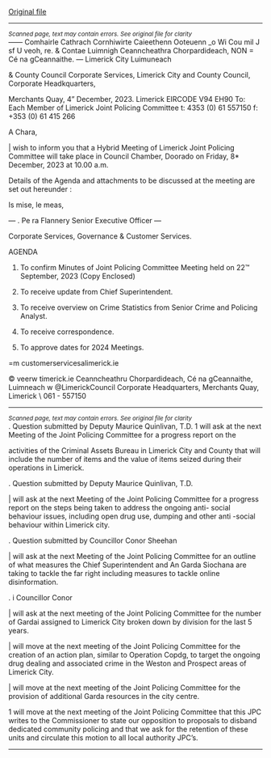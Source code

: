 [Original file](https://www.limerick.ie/sites/default/files/media/documents/2024-05/agenda-joint-policing-committee-meeting-8th-december-2023.pdf)

---
*<small>Scanned page, text may contain errors. See original file for clarity</small>*  
—— Comhairle Cathrach Cornhiwirte Caieethenn Ooteuenn
_o Wi Cou mil J sf U veoh,
re. & Contae Luimnigh Ceanncheathra Chorpardideach,
NON = Cé na gCeannaithe.
— Limerick City Luimuneach

& County Council
Corporate Services,
Limerick City and County Council,
Corporate Headkquarters,

Merchants Quay,
4” December, 2023. Limerick
EIRCODE V94 EH90
To: Each Member of Limerick Joint Policing Committee t: 4353 (0) 61 557150
f: +353 (0) 61 415 266

A Chara,

| wish to inform you that a Hybrid Meeting of Limerick Joint Policing Committee will take place in
Council Chamber, Doorado on Friday, 8* December, 2023 at 10.00 a.m.

Details of the Agenda and attachments to be discussed at the meeting are set out hereunder :

Is mise, le meas,

— . Pe
ra Flannery
Senior Executive Officer —

Corporate Services, Governance & Customer Services.

AGENDA
1. To confirm Minutes of Joint Policing Committee Meeting held on 22™ September, 2023
(Copy Enclosed)
2. To receive update from Chief Superintendent.
3. To receive overview on Crime Statistics from Senior Crime and Policing Analyst.
4. To receive correspondence.

5. To approve dates for 2024 Meetings.

=m customerservicesalimerick.ie

© veerw timerick.ie
Ceanncheathru Chorpardideach, Cé na gCeannaithe, Luimneach w @LimerickCouncil
Corporate Headquarters, Merchants Quay, Limerick \ 061 - 557150


---
*<small>Scanned page, text may contain errors. See original file for clarity</small>*  
. Question submitted by Deputy Maurice Quinlivan, T.D.
1 will ask at the next Meeting of the Joint Policing Committee for a progress report on the

activities of the Criminal Assets Bureau in Limerick City and County that will include the number
of items and the value of items seized during their operations in Limerick.

. Question submitted by Deputy Maurice Quinlivan, T.D.

| will ask at the next Meeting of the Joint Policing Committee for a progress report on the steps
being taken to address the ongoing anti- social behaviour issues, including open drug use,
dumping and other anti -social behaviour within Limerick city.

. Question submitted by Councillor Conor Sheehan

| will ask at the next Meeting of the Joint Policing Committee for an outline of what measures
the Chief Superintendent and An Garda Siochana are taking to tackle the far right including
measures to tackle online disinformation.

. i Councillor Conor

| will ask at the next meeting of the Joint Policing Committee for the number of Gardai assigned
to Limerick City broken down by division for the last 5 years.

| will move at the next meeting of the Joint Policing Committee for the creation of an action plan,
similar to Operation Copdg, to target the ongoing drug dealing and associated crime in the
Weston and Prospect areas of Limerick City.

| will move at the next meeting of the Joint Policing Committee for the provision of additional
Garda resources in the city centre.

1 will move at the next meeting of the Joint Policing Committee that this JPC writes to the
Commissioner to state our opposition to proposals to disband dedicated community policing
and that we ask for the retention of these units and circulate this motion to all local authority
JPC’s.


---
